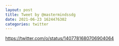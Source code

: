 ```yaml
--- 
layout: post 
title: Tweet by @mastermindssdg 
date: 2021-06-23 1624476302 
categories: twitter 
--- 
```

https://twitter.com/o/status/1407781680706904064